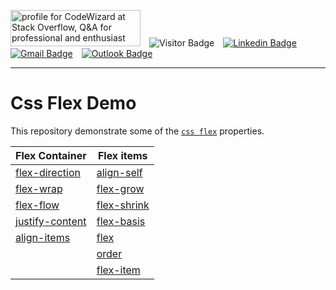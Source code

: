 <!-- header start -->

<a href="https://stackoverflow.com/users/1755598/codewizard"><img src="https://stackoverflow.com/users/flair/1755598.png" width="208" height="58" alt="profile for CodeWizard at Stack Overflow, Q&amp;A for professional and enthusiast programmers" title="profile for CodeWizard at Stack Overflow, Q&amp;A for professional and enthusiast programmers"></a>&emsp;![Visitor Badge](https://visitor-badge.laobi.icu/badge?page_id=nirgeier)&emsp;[![Linkedin Badge](https://img.shields.io/badge/-nirgeier-blue?style=flat&logo=Linkedin&logoColor=white&link=https://www.linkedin.com/in/nirgeier/)](https://www.linkedin.com/in/nirgeier/)&emsp;[![Gmail Badge](https://img.shields.io/badge/-nirgeier@gmail.com-fcc624?style=flat&logo=Gmail&logoColor=red&link=mailto:nirgeier@gmail.com)](mailto:nirgeier@gmail.com)&emsp;[![Outlook Badge](https://img.shields.io/badge/-nirg@codewizard.co.il-fcc624?style=flat&logo=microsoftoutlook&logoColor=blue&link=mailto:nirg@codewizard.co.il)](mailto:nirg@codewizard.co.il)

<!-- header end -->

---

# Css Flex Demo

This repository demonstrate some of the [`css flex`](https://developer.mozilla.org/en-US/docs/Web/CSS/flex) properties.

| Flex Container                             | Flex items                         |
| ------------------------------------------ | ---------------------------------- |
| [flex-direction](01-flex-direction.html)   | [align-self](06-align-self.html)   |
| [flex-wrap](02-flex-wrap.html)             | [flex-grow](07-flex-grow.html)     |
| [flex-flow](03-flex-flow.html)             | [flex-shrink](08-flex-shrink.html) |
| [justify-content](04-justify-content.html) | [flex-basis](09-flex-basis.html)   |
| [align-items](05-align-items.html)         | [flex](10-flex.html)               |
| &nbsp;                                     | [order](11-order.html)             |
| &nbsp;                                     | [flex-item](12-flex-item.html)     |
